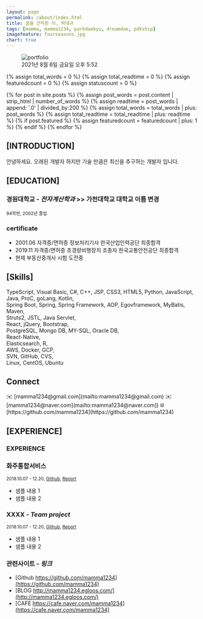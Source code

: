 ```yaml
---
layout: page
permalink: /about/index.html
title: 꿈을 간직한 이, 박대규
tags: [mamma, mamma1234, parkdaekyu, dreamdae, pdkship]
imagefeature: fourseasons.jpg
chart: true
---
```


<figure>
	<img src="{{ site.url }}/images/mamma_2021-12-26.jpeg" alt="portfolio">
	<figcaption>2021년 8월 6일 금요일 오후 5:52</figcaption>
</figure>

{% assign total_words = 0 %}
{% assign total_readtime = 0 %}
{% assign featuredcount = 0 %}
{% assign statuscount = 0 %}

{% for post in site.posts %}
    {% assign post_words = post.content | strip_html | number_of_words %}
    {% assign readtime = post_words | append: '.0' | divided_by:200 %}
    {% assign total_words = total_words | plus: post_words %}
    {% assign total_readtime = total_readtime | plus: readtime %}
    {% if post.featured %}
    {% assign featuredcount = featuredcount | plus: 1 %}
    {% endif %}
{% endfor %}

## [INTRODUCTION]
안녕하세요. 오래된 개발자 하지만 기술 만큼은 최신을 추구하는 개발자 입니다.


## [EDUCATION]
### 경원대학교 - *전자계산학과*  >> 가천대학교 대학교 이름 변경
<sub>94학번, 2002년 졸업</sub>  

### certificate
- 2001.06	자격증/면허증	정보처리기사	한국산업인력공단	최종합격
- 2019.11	자격증/면허증	초경량비행장치 조종자	한국교통안전공단	최종합격
- 현재 부동산중개사 시험 도전중



## [Skills]

TypeScript, Visual Basic, C#, C++, JSP, CSS3, HTML5, Python, JavaScript, Java, ProC, goLang, Kotlin, <br>
Spring Boot, Spring, Spring Framework, AOP, Egovframework, MyBatis, Maven, <br>
Struts2, JSTL, Java Servlet,  <br>
React, jQuery, Bootstrap,  <br>
PostgreSQL, Mongo DB, MY-SQL, Oracle DB,  <br>
React-Native,  <br>
Elasticsearch, R, <br>
AWS, Docker, GCP, <br>
SVN, GitHub, CVS,  <br>
Linux, CentOS, Ubuntu <br>



<h2>Connect</h2>
✉️ [mamma1234@gmail.com](mailto:mamma1234@gmail.com)  
✉️ [mamma1234@naver.com](mailto:mamma1234@naver.com])  
🌐 [https://github.com/mamma1234](https://github.com/mamma1234)



## [EXPERIENCE]
### EXPERIENCE


### 화주통합서비스
<sub>2018.10.07 - 12.20, [Github](https://github.com/mamma1234), [Report](https://bit.ly/mamma1234)</sub>
- 샘플 내용 1
- 샘플 내용 2

### XXXX - *Team project*
<sub>2018.10.07 - 12.20, [Github](https://github.com/mamma1234), [Report](https://bit.ly/mamma1234)</sub>
- 샘플 내용 1
- 샘플 내용 2




### 관련사이트  - *링크*
- [Github https://github.com/mamma1234](https://github.com/mamma1234)
- [BLOG http://mamma1234.egloos.com/](http://mamma1234.egloos.com/)
- [CAFE https://cafe.naver.com/mamma1234](https://cafe.naver.com/mamma1234)
